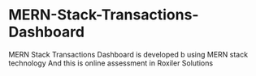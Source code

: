 # MERN-Stack-Transactions-Dashboard
MERN Stack Transactions Dashboard is developed b using MERN stack technology And this is online assessment in  Roxiler Solutions 

